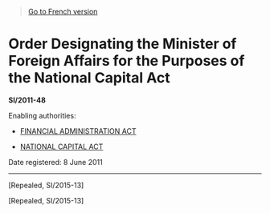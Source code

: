 > [Go to French version](/fr/Règlements/Textes%20réglementaires/2011/48.md)

# Order Designating the Minister of Foreign Affairs for the Purposes of the National Capital Act

**SI/2011-48**

Enabling authorities: 
- [FINANCIAL ADMINISTRATION ACT](/en/Acts/Revised%20Statutes%20of%20Canada/F/F-11.md)

- [NATIONAL CAPITAL ACT](/en/Acts/Revised%20Statutes%20of%20Canada/N/N-4.md)

Date registered: 8 June 2011

----------


[Repealed, SI/2015-13]

[Repealed, SI/2015-13]


